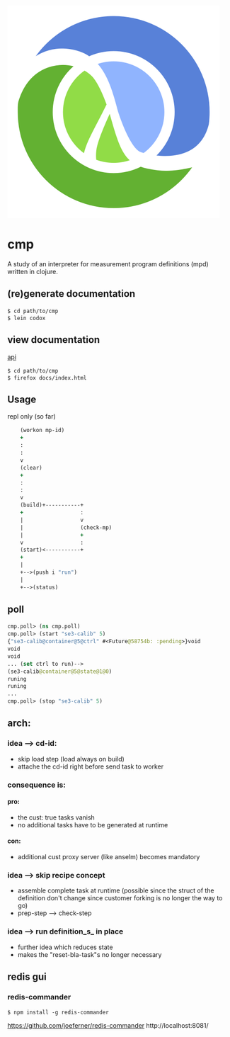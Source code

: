 ![cmp](./Clojure_logo.svg.png)

# cmp

A study of an interpreter for measurement program definitions (mpd) written in clojure.

## (re)generate documentation

```shell
$ cd path/to/cmp
$ lein codox
```

## view  documentation

[api](./docs/index.html)

```shell
$ cd path/to/cmp
$ firefox docs/index.html
```



## Usage

repl only (so far)

```clojure
    (workon mp-id)
    +
    :
    :
    v
    (clear)
    +
    :
    :
    v
    (build)+-----------+
    +                  :
    |                  v
    |                  (check-mp)
    |                  +
    v                  :
    (start)<-----------+
    +
    |
    +-->(push i "run")
    |
    +-->(status)
```


## poll

```clojure
cmp.poll> (ns cmp.poll)
cmp.poll> (start "se3-calib" 5)
{"se3-calib@container@5@ctrl" #<Future@58754b: :pending>}void
void
void
... (set ctrl to run)-->
(se3-calib@container@5@state@1@0)
runing
runing
...
cmp.poll> (stop "se3-calib" 5)
```

## arch:
### idea --> cd-id:

- skip load step (load always on build)
- attache the cd-id right before send task to worker

### consequence is:

#### pro:
- the cust: true tasks vanish
- no additional tasks have to be generated at runtime

#### con:
- additional cust proxy server (like anselm) becomes mandatory

### idea --> skip recipe concept

- assemble complete task at runtime (possible since the
struct of the definition don't change since
customer forking is no longer the way to go) 
- prep-step --> check-step

### idea --> run definition_s_ in place

- further idea which reduces state
- makes the "reset-bla-task"s no longer necessary 

## redis gui
### redis-commander

```shell
$ npm install -g redis-commander
```

https://github.com/joeferner/redis-commander
http://localhost:8081/
